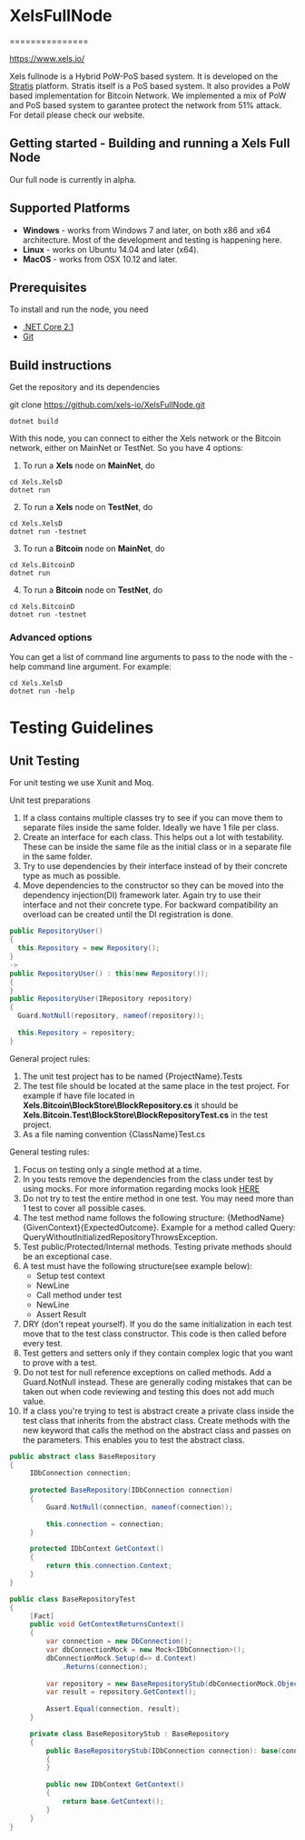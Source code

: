 # XelsFullNode
===============

https://www.xels.io/

Xels fullnode is a Hybrid PoW-PoS based system. It is developed on the [Stratis](https://stratisplatform.com/) platform. Stratis itself is a PoS based system. It also provides a PoW based implementation for Bitcoin Network.
We implemented a mix of PoW and PoS based system to garantee protect the network from 51% attack. For detail please check our website.  


Getting started - Building and running a Xels Full Node 
------------------

Our full node is currently in alpha.  



Supported Platforms
---------------

* <b>Windows</b> - works from Windows 7 and later, on both x86 and x64 architecture. Most of the development and testing is happening here.
* <b>Linux</b> - works on Ubuntu 14.04 and later (x64).
* <b>MacOS</b> - works from OSX 10.12 and later. 

Prerequisites
---------------

To install and run the node, you need
* [.NET Core 2.1](https://www.microsoft.com/net/download/core)
* [Git](https://git-scm.com/)

Build instructions
---------------
Get the repository and its dependencies

git clone https://github.com/xels-io/XelsFullNode.git  

```
dotnet build
```

With this node, you can connect to either the Xels network or the Bitcoin network, either on MainNet or TestNet.
So you have 4 options:

1. To run a <b>Xels</b> node on <b>MainNet</b>, do
```
cd Xels.XelsD
dotnet run
```  

2. To run a <b>Xels</b>  node on <b>TestNet</b>, do
```
cd Xels.XelsD
dotnet run -testnet
```  

3. To run a <b>Bitcoin</b> node on <b>MainNet</b>, do
```
cd Xels.BitcoinD
dotnet run
```  

4. To run a <b>Bitcoin</b> node on <b>TestNet</b>, do
```
cd Xels.BitcoinD
dotnet run -testnet
```  

### Advanced options

You can get a list of command line arguments to pass to the node with the -help command line argument. For example:
```
cd Xels.XelsD
dotnet run -help
```  

Testing Guidelines
===============

Unit Testing
------------
For unit testing we use Xunit and Moq.

Unit test preparations
1. If a class contains multiple classes try to see if you can move them to separate files inside the same folder. Ideally we have 1 file per class.
2. Create an interface for each class. This helps out a lot with testability. These can be inside the same file as the initial class or in a separate file in the same folder.
3. Try to use dependencies by their interface instead of by their concrete type as much as possible.
4. Move dependencies to the constructor so they can be moved into the dependency injection(DI) framework later. Again try to use their interface and not their concrete type.
   For backward compatibility an overload can be created until the DI registration is done.
  
  ```csharp
  public RepositoryUser()
  {
	this.Repository = new Repository();
  }
  ->
  public RepositoryUser() : this(new Repository());
  {	
  }  
  public RepositoryUser(IRepository repository)
  {
	Guard.NotNull(repository, nameof(repository));
	
	this.Repository = repository;
  }  
  ```
General project rules:
1. The unit test project has to be named {ProjectName}.Tests
2. The test file should be located at the same place in the test project. 
   For example if have file located in **Xels.Bitcoin\BlockStore\BlockRepository.cs** 
   it should be **Xels.Bitcoin.Test\BlockStore\BlockRepositoryTest.cs** in the test project.
3. As a file naming convention {ClassName}Test.cs

General testing rules:
1. Focus on testing only a single method at a time.
2. In you tests remove the dependencies from the class under test by using mocks. For more information regarding mocks look [HERE](https://github.com/Moq/moq4/wiki/Quickstart)
3. Do not try to test the entire method in one test. You may need more than 1 test to cover all possible cases.
4. The test method name follows the following structure: {MethodName}{GivenContext}{ExpectedOutcome}. Example for a method called Query: QueryWithoutInitializedRepositoryThrowsException.
5. Test public/Protected/Internal methods. Testing private methods should be an exceptional case.
6. A test must have the following structure(see example below):
	* Setup test context
	* NewLine
	* Call method under test
	* NewLine
	* Assert Result
7. DRY (don't repeat yourself). If you do the same initialization in each test move that to the test class constructor. This code is then called before every test.
8. Test getters and setters only if they contain complex logic that you want to prove with a test.
9. Do not test for null reference exceptions on called methods. Add a Guard.NotNull instead. 
   These are generally coding mistakes that can be taken out when code reviewing and testing this does not add much value.
10. If a class you're trying to test is abstract create a private class inside the test class that inherits from the abstract class.
   Create methods with the new keyword that calls the method on the abstract class and passes on the parameters. This enables you to test the abstract class.
   ```csharp
   public abstract class BaseRepository
   {
		IDbConnection connection;
		
		protected BaseRepository(IDbConnection connection)
		{
			Guard.NotNull(connection, nameof(connection));
		
			this.connection = connection;
		}
   
		protected IDbContext GetContext()
		{
			return this.connection.Context;
		}
   }
   
   public class BaseRepositoryTest
   {
		[Fact]
		public void GetContextReturnsContext()
		{
			var connection = new DbConnection();
			var dbConnectionMock = new Mock<IDbConnection>();
			dbConnectionMock.Setup(d=> d.Context)
				.Returns(connection);			
			
			var repository = new BaseRepositoryStub(dbConnectionMock.Object);
			var result = repository.GetContext();
			
			Assert.Equal(connection, result);
		}
   
		private class BaseRepositoryStub : BaseRepository
		{
			public BaseRepositoryStub(IDbConnection connection): base(connection)
			{
			}
			
			public new IDbContext GetContext()
			{
				return base.GetContext();
			}
		}
   }
   ```




